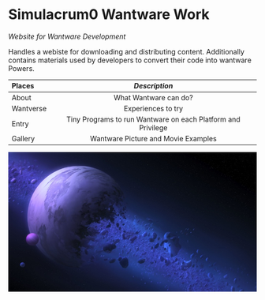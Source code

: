 # Simulacrum0 Wantware Work
*Website for Wantware Development*

Handles a webiste for downloading and distributing content. Additionally contains materials used by developers to convert their code into wantware Powers.

| **Places** | *Description* |
|:--------|:-------:|
| About   | What Wantware can do? |
| Wantverse | Experiences to try |
| Entry  | Tiny Programs to run Wantware on each Platform and Privilege |
| Gallery | Wantware Picture and Movie Examples |

![Background](SuCho02__JaPo/KuBz.jpg)
